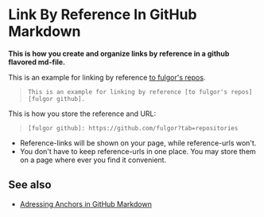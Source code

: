 # Link By Reference In GitHub Markdown

**This is how you create and organize links by reference in a github flavored md-file.**

This is an example for linking by reference [to fulgor's repos][fulgor github].
> `This is an example for linking by reference [to fulgor's repos][fulgor github].`

This is how you store the reference and URL:
> `[fulgor github]: https://github.com/fulgor?tab=repositories`

* Reference-links will be shown on your page, while reference-urls won't.
* You don't have to keep reference-urls in one place. You may store them on a page where ever you find it convenient. 

## See also
* [Adressing Anchors in GitHub Markdown][fulgor github til anchor]


[fulgor github]: https://github.com/fulgor?tab=repositories
[fulgor github til anchor]: https://github.com/fulgor/TIL/blob/master/github/adressing-anchors-in-github-markdown.md
